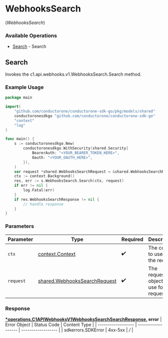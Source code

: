 # WebhooksSearch
(*WebhooksSearch*)

### Available Operations

* [Search](#search) - Search

## Search

Invokes the c1.api.webhooks.v1.WebhooksSearch.Search method.

### Example Usage

```go
package main

import(
	"github.com/conductorone/conductorone-sdk-go/pkg/models/shared"
	conductoronesdkgo "github.com/conductorone/conductorone-sdk-go"
	"context"
	"log"
)

func main() {
    s := conductoronesdkgo.New(
        conductoronesdkgo.WithSecurity(shared.Security{
            BearerAuth: "<YOUR_BEARER_TOKEN_HERE>",
            Oauth: "<YOUR_OAUTH_HERE>",
        }),
    )
    var request *shared.WebhooksSearchRequest = &shared.WebhooksSearchRequest{}
    ctx := context.Background()
    res, err := s.WebhooksSearch.Search(ctx, request)
    if err != nil {
        log.Fatal(err)
    }
    if res.WebhooksSearchResponse != nil {
        // handle response
    }
}
```

### Parameters

| Parameter                                                                        | Type                                                                             | Required                                                                         | Description                                                                      |
| -------------------------------------------------------------------------------- | -------------------------------------------------------------------------------- | -------------------------------------------------------------------------------- | -------------------------------------------------------------------------------- |
| `ctx`                                                                            | [context.Context](https://pkg.go.dev/context#Context)                            | :heavy_check_mark:                                                               | The context to use for the request.                                              |
| `request`                                                                        | [shared.WebhooksSearchRequest](../../pkg/models/shared/webhookssearchrequest.md) | :heavy_check_mark:                                                               | The request object to use for the request.                                       |


### Response

**[*operations.C1APIWebhooksV1WebhooksSearchSearchResponse](../../pkg/models/operations/c1apiwebhooksv1webhookssearchsearchresponse.md), error**
| Error Object       | Status Code        | Content Type       |
| ------------------ | ------------------ | ------------------ |
| sdkerrors.SDKError | 4xx-5xx            | */*                |
